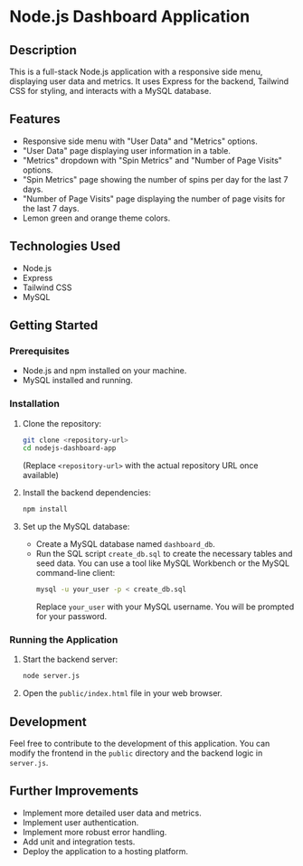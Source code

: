 # Node.js Dashboard Application

## Description

This is a full-stack Node.js application with a responsive side menu, displaying user data and metrics. It uses Express for the backend, Tailwind CSS for styling, and interacts with a MySQL database.

## Features

- Responsive side menu with "User Data" and "Metrics" options.
- "User Data" page displaying user information in a table.
- "Metrics" dropdown with "Spin Metrics" and "Number of Page Visits" options.
- "Spin Metrics" page showing the number of spins per day for the last 7 days.
- "Number of Page Visits" page displaying the number of page visits for the last 7 days.
- Lemon green and orange theme colors.

## Technologies Used

- Node.js
- Express
- Tailwind CSS
- MySQL

## Getting Started

### Prerequisites

- Node.js and npm installed on your machine.
- MySQL installed and running.

### Installation

1. Clone the repository:
   ```bash
   git clone <repository-url>
   cd nodejs-dashboard-app
   ```
   (Replace `<repository-url>` with the actual repository URL once available)

2. Install the backend dependencies:
   ```bash
   npm install
   ```

3. Set up the MySQL database:
   - Create a MySQL database named `dashboard_db`.
   - Run the SQL script `create_db.sql` to create the necessary tables and seed data. You can use a tool like MySQL Workbench or the MySQL command-line client:
     ```bash
     mysql -u your_user -p < create_db.sql
     ```
     Replace `your_user` with your MySQL username. You will be prompted for your password.

### Running the Application

1. Start the backend server:
   ```bash
   node server.js
   ```

2. Open the `public/index.html` file in your web browser.

## Development

Feel free to contribute to the development of this application. You can modify the frontend in the `public` directory and the backend logic in `server.js`.

## Further Improvements

- Implement more detailed user data and metrics.
- Implement user authentication.
- Implement more robust error handling.
- Add unit and integration tests.
- Deploy the application to a hosting platform.
